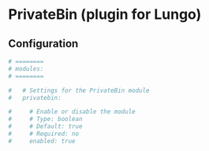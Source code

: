 # PrivateBin (plugin for Lungo)

## Configuration

```yaml
# ========
# modules:
# ========

#   # Settings for the PrivateBin module
#   privatebin:

#     # Enable or disable the module
#     # Type: boolean
#     # Default: true
#     # Required: no
#     enabled: true
```
